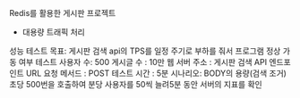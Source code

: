 Redis를 활용한 게시판 프로젝트
 - 대용량 트래픽 처리

성능 테스트
목표: 게시판 검색 api의 TPS를 일정 주기로 부하를 줘서 프로그램 정상 가동 여부 테스트
사용자 수: 500
게시글 수 : 10만
웹 서버 주소 : 게시판 검색 API 엔드포인트 URL
요청 메서드 : POST
테스트 시간 : 5분
시나리오: 
BODY의 용량(검색 조거) 초당 500번을 호출하여 분당 사용자를 50씩 늘려5분 동안 서버의 지표를 확인
